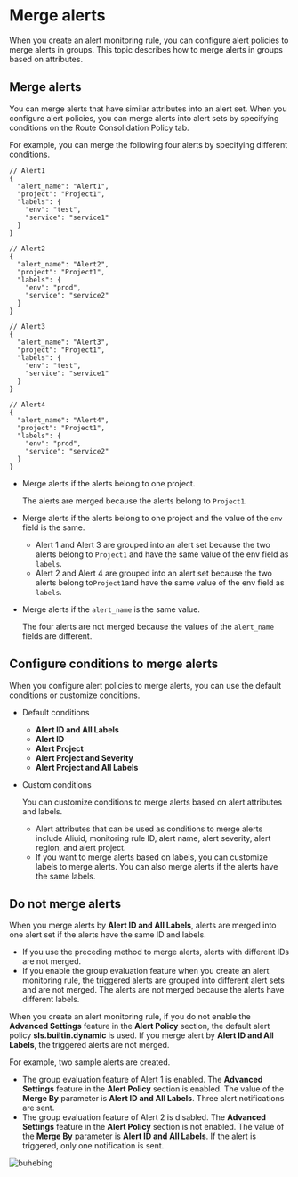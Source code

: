 # Merge alerts

When you create an alert monitoring rule, you can configure alert policies to merge alerts in groups. This topic describes how to merge alerts in groups based on attributes.

## Merge alerts

You can merge alerts that have similar attributes into an alert set. When you configure alert policies, you can merge alerts into alert sets by specifying conditions on the Route Consolidation Policy tab.

For example, you can merge the following four alerts by specifying different conditions.

```
// Alert1
{
  "alert_name": "Alert1",
  "project": "Project1",
  "labels": {
    "env": "test",
    "service": "service1"
  }
}

// Alert2
{
  "alert_name": "Alert2",
  "project": "Project1",
  "labels": {
    "env": "prod",
    "service": "service2"
  }
}

// Alert3
{
  "alert_name": "Alert3",
  "project": "Project1",
  "labels": {
    "env": "test",
    "service": "service1"
  }
}

// Alert4
{
  "alert_name": "Alert4",
  "project": "Project1",
  "labels": {
    "env": "prod",
    "service": "service2"
  }
}
```

-   Merge alerts if the alerts belong to one project.

    The alerts are merged because the alerts belong to `Project1`.

-   Merge alerts if the alerts belong to one project and the value of the `env` field is the same.
    -   Alert 1 and Alert 3 are grouped into an alert set because the two alerts belong to `Project1` and have the same value of the env field as `labels`.
    -   Alert 2 and Alert 4 are grouped into an alert set because the two alerts belong to`Project1`and have the same value of the env field as `labels`.
-   Merge alerts if the `alert_name` is the same value.

    The four alerts are not merged because the values of the `alert_name` fields are different.


## Configure conditions to merge alerts

When you configure alert policies to merge alerts, you can use the default conditions or customize conditions.

-   Default conditions
    -   **Alert ID and All Labels**
    -   **Alert ID**
    -   **Alert Project**
    -   **Alert Project and Severity**
    -   **Alert Project and All Labels**
-   Custom conditions

    You can customize conditions to merge alerts based on alert attributes and labels.

    -   Alert attributes that can be used as conditions to merge alerts include Aliuid, monitoring rule ID, alert name, alert severity, alert region, and alert project.
    -   If you want to merge alerts based on labels, you can customize labels to merge alerts. You can also merge alerts if the alerts have the same labels.

## Do not merge alerts

When you merge alerts by **Alert ID and All Labels**, alerts are merged into one alert set if the alerts have the same ID and labels.

-   If you use the preceding method to merge alerts, alerts with different IDs are not merged.
-   If you enable the group evaluation feature when you create an alert monitoring rule, the triggered alerts are grouped into different alert sets and are not merged. The alerts are not merged because the alerts have different labels.

When you create an alert monitoring rule, if you do not enable the **Advanced Settings** feature in the **Alert Policy** section, the default alert policy **sls.builtin.dynamic** is used. If you merge alert by **Alert ID and All Labels**, the triggered alerts are not merged.

For example, two sample alerts are created.

-   The group evaluation feature of Alert 1 is enabled. The **Advanced Settings** feature in the **Alert Policy** section is enabled. The value of the **Merge By** parameter is **Alert ID and All Labels**. Three alert notifications are sent.
-   The group evaluation feature of Alert 2 is disabled. The **Advanced Settings** feature in the **Alert Policy** section is not enabled. The value of the **Merge By** parameter is **Alert ID and All Labels**. If the alert is triggered, only one notification is sent.

![buhebing](https://static-aliyun-doc.oss-accelerate.aliyuncs.com/assets/img/en-US/1229872261/p264676.png)

